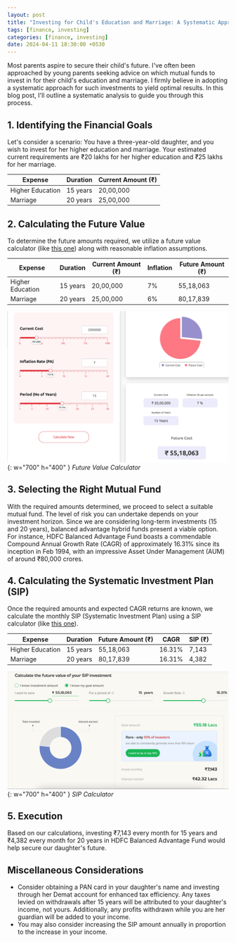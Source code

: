 ```yaml
---
layout: post
title: "Investing for Child's Education and Marriage: A Systematic Approach"
tags: [finance, investing]
categories: [finance, investing]
date: 2024-04-11 18:30:00 +0530
---
```


Most parents aspire to secure their child's future. I've often been approached by young parents seeking advice on which mutual funds to invest in for their child's education and marriage. I firmly believe in adopting a systematic approach for such investments to yield optimal results. In this blog post, I'll outline a systematic analysis to guide you through this process.

## 1. Identifying the Financial Goals

Let's consider a scenario: You have a three-year-old daughter, and you wish to invest for her higher education and marriage. Your estimated current requirements are ₹20 lakhs for her higher education and ₹25 lakhs for her marriage.

| Expense             | Duration | Current Amount (₹) |
|---------------------|----------|---------------------|
| Higher Education   | 15 years | 20,00,000           |
| Marriage           | 20 years | 25,00,000           |

## 2. Calculating the Future Value

To determine the future amounts required, we utilize a future value calculator (like [this one](https://www.icicidirect.com/calculators/future-value-calculator)) along with reasonable inflation assumptions.

| Expense             | Duration | Current Amount (₹) | Inflation | Future Amount (₹) |
|---------------------|----------|---------------------|-----------|-------------------|
| Higher Education   | 15 years | 20,00,000           | 7%        | 55,18,063         |
| Marriage           | 20 years | 25,00,000           | 6%        | 80,17,839         |

![Future Value Calculator](/assets/img/posts/2024-04-11/calculate-future-value.png){: w="700" h="400" }
_Future Value Calculator_

## 3. Selecting the Right Mutual Fund

With the required amounts determined, we proceed to select a suitable mutual fund. The level of risk you can undertake depends on your investment horizon. Since we are considering long-term investments (15 and 20 years), balanced advantage hybrid funds present a viable option. For instance, HDFC Balanced Advantage Fund boasts a commendable Compound Annual Growth Rate (CAGR) of approximately 16.31% since its inception in Feb 1994, with an impressive Asset Under Management (AUM) of around ₹80,000 crores.

## 4. Calculating the Systematic Investment Plan (SIP)

Once the required amounts and expected CAGR returns are known, we calculate the monthly SIP (Systematic Investment Plan) using a SIP calculator (like [this one](https://www.etmoney.com/tools-and-calculators/sip-calculator)).

| Expense             | Duration | Future Amount (₹) | CAGR   | SIP (₹) |
|---------------------|----------|-------------------|--------|---------|
| Higher Education   | 15 years | 55,18,063         | 16.31% | 7,143   |
| Marriage           | 20 years | 80,17,839         | 16.31% | 4,382   |

![SIP Calculator](/assets/img/posts/2024-04-11/calculate-sip.png){: w="700" h="400" }
_SIP Calculator_

## 5. Execution

Based on our calculations, investing ₹7,143 every month for 15 years and ₹4,382 every month for 20 years in HDFC Balanced Advantage Fund would help secure our daughter's future.

## Miscellaneous Considerations

- Consider obtaining a PAN card in your daughter's name and investing through her Demat account for enhanced tax efficiency. Any taxes levied on withdrawals after 15 years will be attributed to your daughter's income, not yours. Additionally, any profits withdrawn while you are her guardian will be added to your income.
- You may also consider increasing the SIP amount annually in proportion to the increase in your income.
